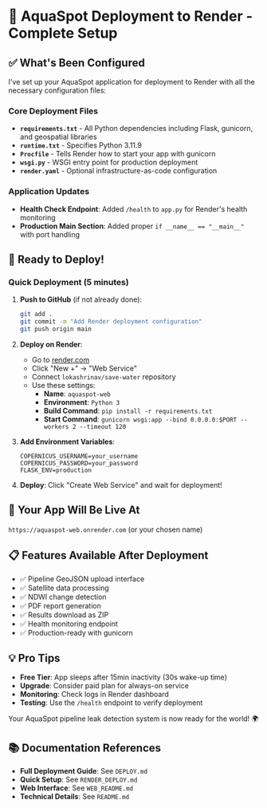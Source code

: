 # 🌊 AquaSpot Deployment to Render - Complete Setup

## ✅ What's Been Configured

I've set up your AquaSpot application for deployment to Render with all the necessary configuration files:

### Core Deployment Files
- **`requirements.txt`** - All Python dependencies including Flask, gunicorn, and geospatial libraries
- **`runtime.txt`** - Specifies Python 3.11.9
- **`Procfile`** - Tells Render how to start your app with gunicorn
- **`wsgi.py`** - WSGI entry point for production deployment
- **`render.yaml`** - Optional infrastructure-as-code configuration

### Application Updates
- **Health Check Endpoint**: Added `/health` to `app.py` for Render's health monitoring
- **Production Main Section**: Added proper `if __name__ == "__main__"` with port handling

## 🚀 Ready to Deploy!

### Quick Deployment (5 minutes)

1. **Push to GitHub** (if not already done):
   ```bash
   git add .
   git commit -m "Add Render deployment configuration"
   git push origin main
   ```

2. **Deploy on Render**:
   - Go to [render.com](https://render.com)
   - Click "New +" → "Web Service"
   - Connect `lokashrinav/save-water` repository
   - Use these settings:
     - **Name**: `aquaspot-web`
     - **Environment**: `Python 3`
     - **Build Command**: `pip install -r requirements.txt`
     - **Start Command**: `gunicorn wsgi:app --bind 0.0.0.0:$PORT --workers 2 --timeout 120`

3. **Add Environment Variables**:
   ```
   COPERNICUS_USERNAME=your_username
   COPERNICUS_PASSWORD=your_password
   FLASK_ENV=production
   ```

4. **Deploy**: Click "Create Web Service" and wait for deployment!

## 🎯 Your App Will Be Live At
`https://aquaspot-web.onrender.com` (or your chosen name)

## 📋 Features Available After Deployment
- ✅ Pipeline GeoJSON upload interface
- ✅ Satellite data processing
- ✅ NDWI change detection
- ✅ PDF report generation
- ✅ Results download as ZIP
- ✅ Health monitoring endpoint
- ✅ Production-ready with gunicorn

## 💡 Pro Tips
- **Free Tier**: App sleeps after 15min inactivity (30s wake-up time)
- **Upgrade**: Consider paid plan for always-on service
- **Monitoring**: Check logs in Render dashboard
- **Testing**: Use the `/health` endpoint to verify deployment

Your AquaSpot pipeline leak detection system is now ready for the world! 🌍

## 📚 Documentation References
- **Full Deployment Guide**: See `DEPLOY.md`
- **Quick Setup**: See `RENDER_DEPLOY.md`
- **Web Interface**: See `WEB_README.md`
- **Technical Details**: See `README.md`
